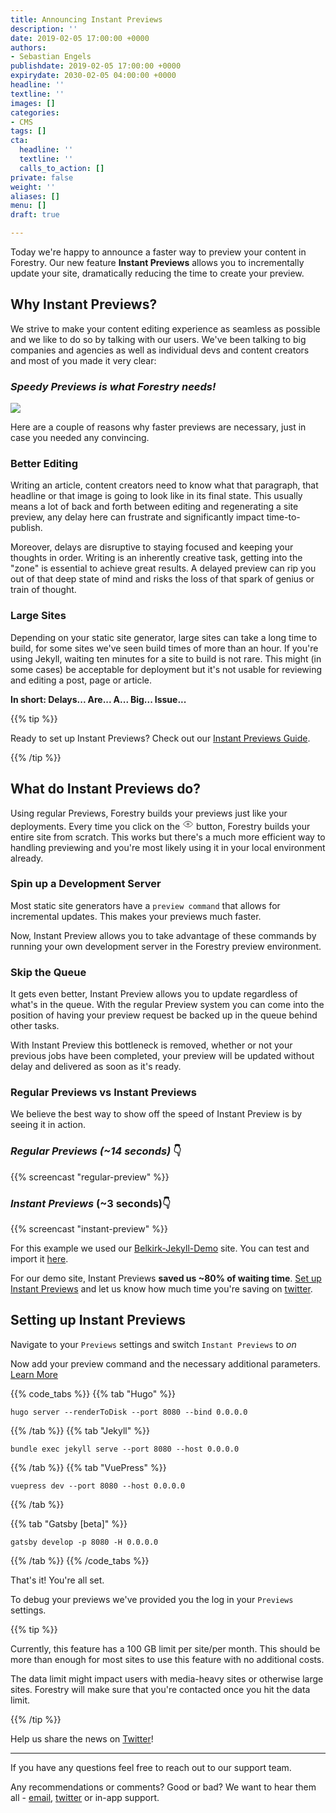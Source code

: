 ```yaml
---
title: Announcing Instant Previews
description: ''
date: 2019-02-05 17:00:00 +0000
authors:
- Sebastian Engels
publishdate: 2019-02-05 17:00:00 +0000
expirydate: 2030-02-05 04:00:00 +0000
headline: ''
textline: ''
images: []
categories:
- CMS
tags: []
cta:
  headline: ''
  textline: ''
  calls_to_action: []
private: false
weight: ''
aliases: []
menu: []
draft: true

---
```

Today we're happy to announce a faster way to preview your content in Forestry. Our new feature **Instant Previews** allows you to incrementally update your site, dramatically reducing the time to create your preview.

## Why Instant Previews?

We strive to make your content editing experience as seamless as possible and we like to do so by talking with our users. We've been talking to big companies and agencies as well as individual devs and content creators and most of you made it very clear:

### _Speedy Previews is what Forestry needs!_

![](/uploads/2019/01/judge-judy.gif)

Here are a couple of reasons why faster previews are necessary, just in case you needed any convincing.

### Better Editing

Writing an article, content creators need to know what that paragraph, that headline or that image is going to look like in its final state. This usually means a lot of back and forth between editing and regenerating a site preview, any delay here can frustrate and significantly impact time-to-publish.

Moreover, delays are disruptive to staying focused and keeping your thoughts in order. Writing is an inherently creative task, getting into the "zone" is essential to achieve great results. A delayed preview can rip you out of that deep state of mind and risks the loss of that spark of genius or train of thought.

### Large Sites

Depending on your static site generator, large sites can take a long time to build, for some sites we've seen build times of more than an hour. If you're using Jekyll, waiting ten minutes for a site to build is not rare. This might (in some cases) be acceptable for deployment but it's not usable for reviewing and editing a post, page or article.

**In short: Delays... Are... A... Big... Issue...**

{{% tip %}}

Ready to set up Instant Previews? Check out our [Instant Previews Guide](/docs/instant-previews/).

{{% /tip %}}

## What do Instant Previews do?

Using regular Previews, Forestry builds your previews just like your deployments. Every time you click on the <svg xmlns="http://www.w3.org/2000/svg" width="18" height="18" viewBox="0 0 24 24"><g fill="none" fill-rule="evenodd" stroke="currentcolor" stroke-width="1.2"><path d="M12 18c6 0 10-6 10-6s-4-6-10-6-10 6-10 6 4 6 10 6z"></path><circle cx="12" cy="12" r="2"></circle></g></svg> button, Forestry builds your entire site from scratch. This works but there's a much more efficient way to handling previewing and you're most likely using it in your local environment already.

### Spin up a Development Server

Most static site generators have a `preview command` that allows for incremental updates. This makes your previews much faster.

Now, Instant Preview allows you to take advantage of these commands by running your own development server in the Forestry preview environment.

### Skip the Queue

It gets even better, Instant Preview allows you to update regardless of what's in the queue. With the regular Preview system you can come into the position of having your preview request be backed up in the queue behind other tasks.

With Instant Preview this bottleneck is removed, whether or not your previous jobs have been completed, your preview will be updated without delay and delivered as soon as it's ready.

### Regular Previews vs Instant Previews

We believe the best way to show off the speed of Instant Preview is by seeing it in action.

### _Regular Previews (\~14 seconds)_ 👇

{{% screencast "regular-preview" %}}

### _Instant Previews_ (\~3 seconds)👇

{{% screencast "instant-preview" %}}

For this example we used our [Belkirk-Jekyll-Demo](https://github.com/forestryio-templates/belkirk-jekyll-demo/) site. You can test and import it [here](https://app.forestry.io/quick-start?repo=forestryio-templates/belkirk-jekyll-demo&provider=github&engine=jekyll).

For our demo site, Instant Previews **saved us \~80% of waiting time**. [Set up Instant Previews](/docs/instant-previews/) and let us know how much time you're saving on [twitter](https://twitter.com/intent/tweet?text=What%3F!%20My%20static%20site%20now%20previews%205%20times%20faster%20in%20%40forestryio%20with%20Instant%20Previews!%20%23gostatic%20%23staticsites%20https%3A%2F%2Fforestry.io%2Fblog%2Fannouncing-instant-previews%2F).

## Setting up Instant Previews

Navigate to your `Previews` settings and switch `Instant Previews` to _on_

Now add your preview command and the necessary additional parameters. [Learn More](/docs/instant-previews/)

{{% code_tabs %}} {{% tab "Hugo" %}}

    hugo server --renderToDisk --port 8080 --bind 0.0.0.0

{{% /tab %}} {{% tab "Jekyll" %}}

    bundle exec jekyll serve --port 8080 --host 0.0.0.0

{{% /tab %}} {{% tab "VuePress" %}}

    vuepress dev --port 8080 --host 0.0.0.0

{{% /tab %}}

{{% tab "Gatsby \[beta\]" %}}

    gatsby develop -p 8080 -H 0.0.0.0

{{% /tab %}} {{% /code_tabs %}}

That's it! You're all set.

To debug your previews we've provided you the log in your `Previews` settings.

{{% tip %}}

Currently, this feature has a 100 GB limit per site/per month. This should be more than enough for most sites to use this feature with no additional costs.

The data limit might impact users with media-heavy sites or otherwise large sites. Forestry will make sure that you're contacted once you hit the data limit.

{{% /tip %}}

Help us share the news on [Twitter](https://twitter.com/intent/tweet?text=Who%20doesn%27t%20want%20Instant%20Previews%20for%20their%20static%20site%20CMS%3F!%20%40forestryio%20just%20made%20that%20happen.%20%23gostatic%20%23staticsites%20https%3A%2F%2Fforestry.io%2Fblog%2Fannouncing-instant-previews%2F)!

***

If you have any questions feel free to reach out to our support team.

Any recommendations or comments? Good or bad? We want to hear them all - [email](https://forestry.io/support/), [twitter](https://twitter.com/forestryio) or in-app support.